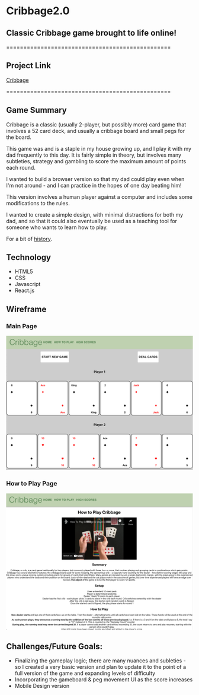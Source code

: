 # Cribbage2.0
## Classic Cribbage game brought to life online!
================================================

## Project Link

[Cribbage](https://amazing-colden-e5054f.netlify.app/)

================================================

## Game Summary

Cribbage is a classic (usually 2-player, but possibly more) card game that involves a 52 card deck, and usually a cribbage board and small pegs for the board. 

This game was and is a staple in my house growing up, and I play it with my dad frequently to this day. It is fairly simple in theory, but involves many subtleties, strategy and gambling to score the maximum amount of points each round. 

I wanted to build a browser version so that my dad could play even when I'm not around - and I can practice in the hopes of one day beating him!

This version involves a human player against a computer and includes some modifications to the rules. 

I wanted to create a simple design, with minimal distractions for both my dad, and so that it could also eventually be used as a teaching tool for someone who wants to learn how to play. 

For a bit of [history](https://en.wikipedia.org/wiki/Cribbage).

## Technology
* HTML5
* CSS
* Javascript
* React.js

## Wireframe

### Main Page
![home page](./src/images/main_page_cards.png)

### How to Play Page
![how to play](./src/images/instructions.png)

## Challenges/Future Goals:
- Finalizing the gameplay logic; there are many nuances and subleties - so I created a very basic version and plan to update it to the point of a full version of the game and expanding levels of difficulty
- Incorporating the gameboard & peg movement UI as the score increases
- Mobile Design version
